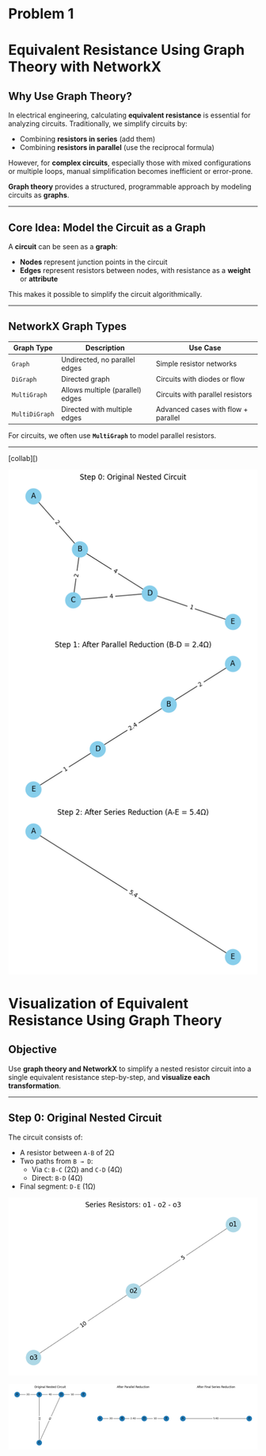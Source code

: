 # Problem 1
#  Equivalent Resistance Using Graph Theory with NetworkX

##  Why Use Graph Theory?

In electrical engineering, calculating **equivalent resistance** is essential for analyzing circuits. Traditionally, we simplify circuits by:
- Combining **resistors in series** (add them)
- Combining **resistors in parallel** (use the reciprocal formula)

However, for **complex circuits**, especially those with mixed configurations or multiple loops, manual simplification becomes inefficient or error-prone.

**Graph theory** provides a structured, programmable approach by modeling circuits as **graphs**.

---

##  Core Idea: Model the Circuit as a Graph

A **circuit** can be seen as a **graph**:
- **Nodes** represent junction points in the circuit
- **Edges** represent resistors between nodes, with resistance as a **weight** or **attribute**

This makes it possible to simplify the circuit algorithmically.

---

##  NetworkX Graph Types

| Graph Type     | Description                              | Use Case                          |
|----------------|------------------------------------------|-----------------------------------|
| `Graph`        | Undirected, no parallel edges            | Simple resistor networks          |
| `DiGraph`      | Directed graph                           | Circuits with diodes or flow      |
| `MultiGraph`   | Allows multiple (parallel) edges         | Circuits with parallel resistors  |
| `MultiDiGraph` | Directed with multiple edges             | Advanced cases with flow + parallel|

For circuits, we often use **`MultiGraph`** to model parallel resistors.

---
[collab][)

![alt text](image-1.png)

#  Visualization of Equivalent Resistance Using Graph Theory

##  Objective

Use **graph theory and NetworkX** to simplify a nested resistor circuit into a single equivalent resistance step-by-step, and **visualize each transformation**.

---

##  Step 0: Original Nested Circuit

The circuit consists of:
- A resistor between `A-B` of 2Ω
- Two paths from `B → D`:
  - Via `C`: `B-C` (2Ω) and `C-D` (4Ω)
  - Direct: `B-D` (4Ω)
- Final segment: `D-E` (1Ω)

![alt text](image.png)

![alt text](image-3.png)

